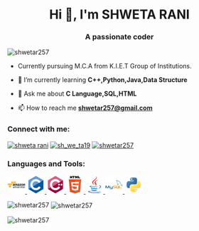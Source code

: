 
 <h1 align="center">Hi 👋, I'm SHWETA RANI</h1>
<h3 align="center">A passionate coder</h3>

<p align="left"> <img src="https://komarev.com/ghpvc/?username=shwetar257&label=Profile%20views&color=0e75b6&style=flat" alt="shwetar257" /> </p>

- Currently pursuing M.C.A from K.I.E.T Group of Institutions.

- 🌱 I’m currently learning **C++,Python,Java,Data Structure**

- 💬 Ask me about **C Language,SQL,HTML**

- 📫 How to reach me **shwetar257@gmail.com**

<h3 align="left">Connect with me:</h3>
<p align="left">
<a href="https://linkedin.com/in/shweta rani" target="blank"><img align="center" src="https://raw.githubusercontent.com/rahuldkjain/github-profile-readme-generator/master/src/images/icons/Social/linked-in-alt.svg" alt="shweta rani" height="30" width="40" /></a>
<a href="https://instagram.com/sh_we_ta19" target="blank"><img align="center" src="https://raw.githubusercontent.com/rahuldkjain/github-profile-readme-generator/master/src/images/icons/Social/instagram.svg" alt="sh_we_ta19" height="30" width="40" /></a>
<a href="https://www.hackerrank.com/shwetar257" target="blank"><img align="center" src="https://raw.githubusercontent.com/rahuldkjain/github-profile-readme-generator/master/src/images/icons/Social/hackerrank.svg" alt="shwetar257" height="30" width="40" /></a>
</p>

<h3 align="left">Languages and Tools:</h3>
<p align="left"> <a href="https://aws.amazon.com" target="_blank"> <img src="https://raw.githubusercontent.com/devicons/devicon/master/icons/amazonwebservices/amazonwebservices-original-wordmark.svg" alt="aws" width="40" height="40"/> </a> <a href="https://www.cprogramming.com/" target="_blank"> <img src="https://raw.githubusercontent.com/devicons/devicon/master/icons/c/c-original.svg" alt="c" width="40" height="40"/> </a> <a href="https://www.w3schools.com/cpp/" target="_blank"> <img src="https://raw.githubusercontent.com/devicons/devicon/master/icons/cplusplus/cplusplus-original.svg" alt="cplusplus" width="40" height="40"/> </a> <a href="https://www.w3.org/html/" target="_blank"> <img src="https://raw.githubusercontent.com/devicons/devicon/master/icons/html5/html5-original-wordmark.svg" alt="html5" width="40" height="40"/> </a> <a href="https://www.java.com" target="_blank"> <img src="https://raw.githubusercontent.com/devicons/devicon/master/icons/java/java-original.svg" alt="java" width="40" height="40"/> </a> <a href="https://www.mysql.com/" target="_blank"> <img src="https://raw.githubusercontent.com/devicons/devicon/master/icons/mysql/mysql-original-wordmark.svg" alt="mysql" width="40" height="40"/> </a> <a href="https://www.python.org" target="_blank"> <img src="https://raw.githubusercontent.com/devicons/devicon/master/icons/python/python-original.svg" alt="python" width="40" height="40"/> </a> </p>

<p><img align="left" src="https://github-readme-stats.vercel.app/api/top-langs?username=shwetar257&show_icons=true&locale=en&layout=compact" alt="shwetar257" /></p>

<p>&nbsp;<img align="center" src="https://github-readme-stats.vercel.app/api?username=shwetar257&show_icons=true&locale=en" alt="shwetar257" /></p>

<p><img align="center" src="https://github-readme-streak-stats.herokuapp.com/?user=shwetar257&" alt="shwetar257" /></p>

<!--
**Shwetar257/Shwetar257** is a ✨ _special_ ✨ repository because its `README.md` (this file) appears on your GitHub profile.

Here are some ideas to get you started:

- 🔭 I’m currently working on ...
- 🌱 I’m currently learning c++,java,python
- 👯 I’m looking to collaborate on ...
- 🤔 I’m looking for help with ...
- 💬 Ask me about clanguage,sql
- 📫 How to reach me: shwetar257@gmail.com
- 😄 Pronouns: ...
- ⚡ Fun fact: ...
-->
